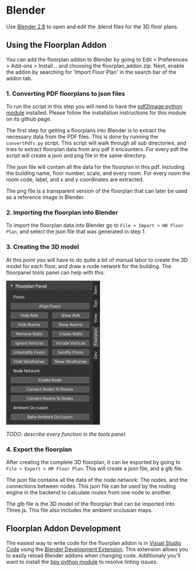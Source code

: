 # Blender
Use [Blender 2.8](https://www.blender.org/) to open and edit the .blend files for the 3D floor plans.

## Using the Floorplan Addon
You can add the floorplan addon to Blender by going to Edit > Preferences > Add-ons > Install... and choosing the floorplan_addon.zip.
Next, enable the addon by searching for 'Import Floor Plan' in the search bar of the addon tab.

### 1. Converting PDF floorplans to json files
To run the script in this step you will need to have the [pdf2image python module](https://github.com/Belval/pdf2image) installed. Please follow the installation instructions for this module on its github page.

The first step for getting a floorplans into Blender is to extract the necessary data from the PDF files. This is done by running the `convertPdfs.py` script. This script will walk through all sub directories, and tries to extract floorplan data from any pdf it encounters. For every pdf the script will create a json and png file in the same directory.

The json file will contain all the data for the floorplan in this pdf. Including the building name, floor number, scale, and every room.
For every room the room code, label, and x and y coordinates are extracted.

The png file is a transparent version of the floorplan that can later be used as a reference image in Blender.

### 2. Importing the floorplan into Blender

To import the floorplan data into Blender go to `File > Import > HR Floor Plan`, and select the json file that was generated in step 1.

### 3. Creating the 3D model

At this point you will have to do quite a bit of manual labor to create the 3D model for each floor, and draw a node network for the building. The floorpanel tools panel can help with this.

![floorplan tools](images/floorplan_tools_panel.png)

*TODO: describe every function in the tools panel.*

### 4. Export the floorplan

After creating the complete 3D floorplan, it can be exported by going to `File > Export > HR Floor Plan`. This will create a json file, and a glb file.

The json file contains all the data of the node network: The nodes, and the connections between nodes. This json file can be used by the routing engine in the backend to calculate routes from one node to another.

The glb file is the 3D model of the floorplan that can be imported into Three.js. This file also includes the ambient occlusian maps.

## Floorplan Addon Development
The easiest way to write code for the floorplan addon is in [Visual Studio Code](https://code.visualstudio.com/) using the [Blender Development Extension](https://marketplace.visualstudio.com/items?itemName=JacquesLucke.blender-development). This extension allows you to easily reload Blender addons when changing code.
Additionaly you'll want to install the [bpy python module](https://pypi.org/project/bpy/) to resolve linting issues.
